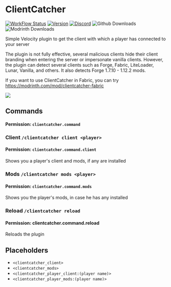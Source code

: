# ClientCatcher
[![WorkFlow Status](https://img.shields.io/github/actions/workflow/status/4drian3d/ClientCatcher/ClientCatcherBuild.yml)](https://github.com/4drian3d/ClientCatcher/actions/workflows/ClientCatcherBuild.yml)
[![Version](https://img.shields.io/github/v/release/4drian3d/ClientCatcher?color=FFF0&style=flat-square)](https://github.com/4drian3d/ClientCatcher/releases)
[![Discord](https://img.shields.io/discord/899740810956910683?color=7289da&label=Discord)](https://discord.gg/5NMMzK5mAn)
![Github Downloads](https://img.shields.io/github/downloads/4drian3d/ClientCatcher/total?logo=GitHub&style=flat-square)
![Modrinth Downloads](https://img.shields.io/modrinth/dt/Dhqd1a7j?logo=Modrinth&style=flat-square)


Simple Velocity plugin to get the client with which a player has connected to your server

The plugin is not fully effective, several malicious clients hide their client branding when entering the server or impersonate vanilla clients.
However, the plugin can detect several clients such as Forge, Fabric, LiteLoader, Lunar, Vanilla, and others.
It also detects Forge 1.7.10 - 1.12.2 mods.

If you want to use ClientCatcher in Fabric, you can try https://modrinth.com/mod/clientcatcher-fabric

[![](https://www.bisecthosting.com/partners/custom-banners/6fa909d5-ad2b-42c2-a7ec-1c51f8b6384f.webp)](https://www.bisecthosting.com/4drian3d)

## Commands
#### Permission: `clientcatcher.command`

### Client `/clientcatcher client <player>`
#### Permission: `clientcatcher.command.client`

Shows you a player's client and mods, if any are installed

### Mods `/clientcatcher mods <player>`
#### Permission: `clientcatcher.command.mods`

Shows you the player's mods, in case he has any installed

### Reload `/clientcatcher reload`
#### Permission: clientcatcher.command.reload

Reloads the plugin

## Placeholders

- `<clientcatcher_client>`
- `<clientcatcher_mods>`
- `<clientcatcher_player_client:(player name)>`
- `<clientcatcher_player_mods:(player name)>`